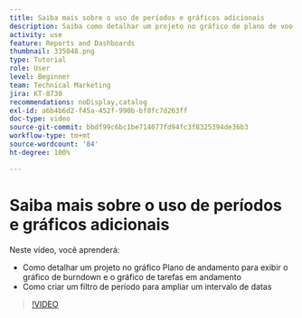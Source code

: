 ```yaml
---
title: Saiba mais sobre o uso de períodos e gráficos adicionais
description: Saiba como detalhar um projeto no gráfico de plano de voo para fazer com que o gráfico de burndown e o gráfico de tarefas em andamento apareçam na [!UICONTROL Analítica aprimorada].
activity: use
feature: Reports and Dashboards
thumbnail: 335048.png
type: Tutorial
role: User
level: Beginner
team: Technical Marketing
jira: KT-8730
recommendations: noDisplay,catalog
exl-id: a6b4b6d2-f45a-452f-990b-bf8fc7d263ff
doc-type: video
source-git-commit: bbdf99c6bc1be714077fd94fc3f8325394de36b3
workflow-type: tm+mt
source-wordcount: '84'
ht-degree: 100%

---
```


# Saiba mais sobre o uso de períodos e gráficos adicionais

Neste vídeo, você aprenderá:

* Como detalhar um projeto no gráfico Plano de andamento para exibir o gráfico de burndown e o gráfico de tarefas em andamento
* Como criar um filtro de período para ampliar um intervalo de datas

>[!VIDEO](https://video.tv.adobe.com/v/3437270/?quality=12&learn=on&enablevpops=1&captions=por_br)
